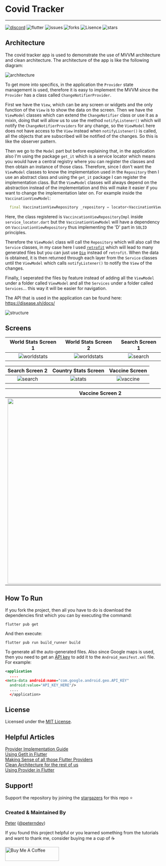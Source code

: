 # Covid Tracker
--------

[![discord](https://img.shields.io/badge/Discord-7289DA?style=for-the-badge&logo=discord&logoColor=white)](https://discord.gg/3t3steGXqN) ![flutter](https://img.shields.io/badge/Flutter-02569B?style=for-the-badge&logo=flutter&logoColor=white)
![issues](https://img.shields.io/github/issues/PeterHdd/covid_tracker?style=for-the-badge)
![forks](https://img.shields.io/github/forks/PeterHdd/covid_tracker?style=for-the-badge)
![Lisence](https://img.shields.io/github/license/PeterHdd/covid_tracker?style=for-the-badge)
![stars](https://img.shields.io/github/stars/PeterHdd/covid_tracker?style=for-the-badge)


## Architecture

The covid tracker app is used to demonstrate the use of MVVM architecture and clean architecture. The architecture of the app is like the following diagram:

![architecture](images/architecture.png)

To get more into specifics, in the application the `Provider` state management is used, therefore it is easy to implement the MVVM since the `Provider` has a class called `ChangeNotifierProvider`.

First we have the `View`, which can be any screen or widgets and the only function of the `View` is to show the data on the screen. Then we have the `ViewModel` classes which can extend the `ChangeNotifier` class or use it as a mixin, doing that will allow us to use the method `notifyListener()` which will notify the `ChangeNotifierProviders` for any change, so the `ViewModel` here does not have access to the `View` instead when `notifyListener()` is called, all the objects that are subscribed will be notified of the changes. So this is like the observer pattern.

Then we go to the `Model` part but before explaining that, in the application also I'm using the package `get_it` which is a service locator which means you would have a central registry where you can register the classes and then obtain an instance of those class. Therefore, since I don't want the `ViewModel` classes to know the implementation used in the `Repository` then I use an abstract class and using the `get_it` package I can register the implementation class. But the `ViewModel` classes will always depend on the abstraction instead of the implementation and this will make it easier if you want to change the implementation later on. For example inside the `VaccinationViewModel`:

```dart
  final VaccinationViewRepository _repository = locator<VaccinationViewRepository>();
```

Here, the class registered is `VaccincationViewRepositoryImpl` inside `service_locator.dart` but the `VaccinationViewModel` will have a dependency on `VaccinationViewRepository` thus implementing the 'D' part in `SOLID` principles.

Therefore the `ViewModel` class will call the `Repository` which will also call the `Service` classes, in my case here I used [`retrofit`](https://pub.dev/packages/retrofit) which will lead to many generated files but you can just use [`Dio`](https://pub.dev/packages/dio) instead of `retrofit`. When the data is obtained, it is then returned through each layer from the `Service` classes until the `ViewModel` which calls `notifyListener()` to notify the `View` of the changes.

Finally, I seperated the files by feature instead of adding all the `ViewModel` under a folder called `ViewModel` and all the `Services` under a folder called `Services`... this way it will be easier for navigation.

The API that is used in the application can be found here: https://disease.sh/docs/

![structure](images/structure.png)


## Screens

World Stats Screen 1 | World Stats Screen 2 | Search Screen 1|
:------------:|:-----------:|:--------------:|
![worldstats](images/world-stats.png)|![worldstats](images/chart.png)|![search](images/search.png) |

| Search Screen 2 | Country Stats Screen | Vaccine Screen
:--------------:|:--------------:|:--------------:|
![search](images/search-country.png)|![stats](images/country-stats.png) | ![vaccine](images/map-vaccine.png)

Vaccine Screen 2|
:--------------:|
<img src="images/country-vaccine.png" width="600"> |


## How To Run

If you fork the project, then all you have to do is download the dependencies first which you can by executing the command:

```
flutter pub get
```

And then execute:

```
flutter pub run build_runner build
```
To generate all the auto-generated files. 
Also since Google maps is used, then you need to get an [API key](https://developers.google.com/maps/documentation/javascript/get-api-key) to add it to the `Android_manifest.xml` file. For example:

```xml
<application
  ....
<meta-data android:name="com.google.android.geo.API_KEY"
  android:value="API_KEY_HERE"/>
  ....
  </application>
```

## License

Licensed under the [MIT License](https://github.com/PeterHdd/covid_tracker/blob/master/LICENSE).

## Helpful Articles

[Provider Implementation Guide](https://www.filledstacks.com/post/flutter-architecture-my-provider-implementation-guide/) <br>
[Using GetIt in Flutter](https://petercoding.com/flutter/2021/07/21/using-get-it-in-flutter/) <br>
[Making Sense of all those Flutter Providers](https://medium.com/flutter-community/making-sense-all-of-those-flutter-providers-e842e18f45dd) <br>
[Clean Architecture for the rest of us](https://pusher.com/tutorials/clean-architecture-introduction/) <br>
[Using Provider in Flutter](https://petercoding.com/flutter/2021/07/11/using-provider-in-flutter/)

## Support!
Support the repository by joining the [stargazers](https://github.com/PeterHdd/covid_tracker/stargazers) for this repo ⭐

### Created & Maintained By

[Peter](https://github.com/peterhdd) ([@peterndev](https://www.twitter.com/peterndev))

If you found this project helpful or you learned something from the tutorials and want to thank me, consider buying me a cup of :coffee:

<a href="https://www.buymeacoffee.com/peterhaddad" target="_blank"><img src="https://cdn.buymeacoffee.com/buttons/v2/default-red.png" alt="Buy Me A Coffee" height= "45px" width="174px"></a>
